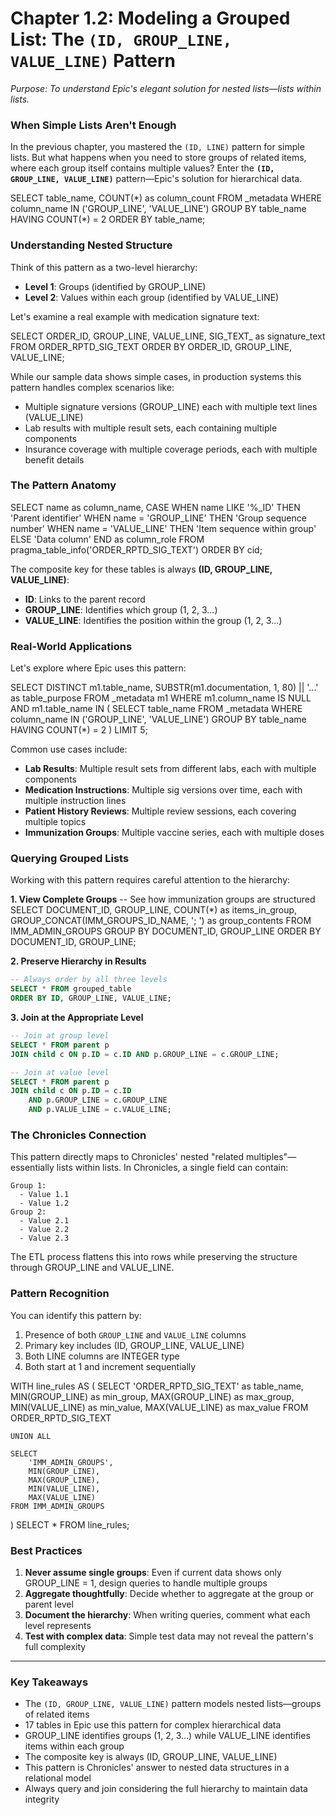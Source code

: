 # Chapter 1.2: Modeling a Grouped List: The `(ID, GROUP_LINE, VALUE_LINE)` Pattern

*Purpose: To understand Epic's elegant solution for nested lists—lists within lists.*

### When Simple Lists Aren't Enough

In the previous chapter, you mastered the `(ID, LINE)` pattern for simple lists. But what happens when you need to store groups of related items, where each group itself contains multiple values? Enter the **`(ID, GROUP_LINE, VALUE_LINE)`** pattern—Epic's solution for hierarchical data.

<example-query description="Discover tables using the grouped list pattern">
SELECT 
    table_name,
    COUNT(*) as column_count
FROM _metadata
WHERE column_name IN ('GROUP_LINE', 'VALUE_LINE')
GROUP BY table_name
HAVING COUNT(*) = 2
ORDER BY table_name;
</example-query>

### Understanding Nested Structure

Think of this pattern as a two-level hierarchy:
- **Level 1**: Groups (identified by GROUP_LINE)
- **Level 2**: Values within each group (identified by VALUE_LINE)

Let's examine a real example with medication signature text:

<example-query description="See the grouped list pattern in action">
SELECT 
    ORDER_ID,
    GROUP_LINE,
    VALUE_LINE,
    SIG_TEXT_ as signature_text
FROM ORDER_RPTD_SIG_TEXT
ORDER BY ORDER_ID, GROUP_LINE, VALUE_LINE;
</example-query>

While our sample data shows simple cases, in production systems this pattern handles complex scenarios like:
- Multiple signature versions (GROUP_LINE) each with multiple text lines (VALUE_LINE)
- Lab results with multiple result sets, each containing multiple components
- Insurance coverage with multiple coverage periods, each with multiple benefit details

### The Pattern Anatomy

<example-query description="Examine the structure of a grouped list table">
SELECT 
    name as column_name,
    CASE 
        WHEN name LIKE '%_ID' THEN 'Parent identifier'
        WHEN name = 'GROUP_LINE' THEN 'Group sequence number'
        WHEN name = 'VALUE_LINE' THEN 'Item sequence within group'
        ELSE 'Data column'
    END as column_role
FROM pragma_table_info('ORDER_RPTD_SIG_TEXT')
ORDER BY cid;
</example-query>

The composite key for these tables is always **(ID, GROUP_LINE, VALUE_LINE)**:
- **ID**: Links to the parent record
- **GROUP_LINE**: Identifies which group (1, 2, 3...)
- **VALUE_LINE**: Identifies the position within the group (1, 2, 3...)

### Real-World Applications

Let's explore where Epic uses this pattern:

<example-query description="Understand the variety of grouped list applications">
SELECT DISTINCT
    m1.table_name,
    SUBSTR(m1.documentation, 1, 80) || '...' as table_purpose
FROM _metadata m1
WHERE m1.column_name IS NULL
  AND m1.table_name IN (
    SELECT table_name
    FROM _metadata
    WHERE column_name IN ('GROUP_LINE', 'VALUE_LINE')
    GROUP BY table_name
    HAVING COUNT(*) = 2
  )
LIMIT 5;
</example-query>

Common use cases include:
- **Lab Results**: Multiple result sets from different labs, each with multiple components
- **Medication Instructions**: Multiple sig versions over time, each with multiple instruction lines
- **Patient History Reviews**: Multiple review sessions, each covering multiple topics
- **Immunization Groups**: Multiple vaccine series, each with multiple doses

### Querying Grouped Lists

Working with this pattern requires careful attention to the hierarchy:

**1. View Complete Groups**
<example-query description="Aggregate values within groups">
-- See how immunization groups are structured
SELECT 
    DOCUMENT_ID,
    GROUP_LINE,
    COUNT(*) as items_in_group,
    GROUP_CONCAT(IMM_GROUPS_ID_NAME, '; ') as group_contents
FROM IMM_ADMIN_GROUPS
GROUP BY DOCUMENT_ID, GROUP_LINE
ORDER BY DOCUMENT_ID, GROUP_LINE;
</example-query>

**2. Preserve Hierarchy in Results**
```sql
-- Always order by all three levels
SELECT * FROM grouped_table
ORDER BY ID, GROUP_LINE, VALUE_LINE;
```

**3. Join at the Appropriate Level**
```sql
-- Join at group level
SELECT * FROM parent p
JOIN child c ON p.ID = c.ID AND p.GROUP_LINE = c.GROUP_LINE;

-- Join at value level  
SELECT * FROM parent p
JOIN child c ON p.ID = c.ID 
    AND p.GROUP_LINE = c.GROUP_LINE 
    AND p.VALUE_LINE = c.VALUE_LINE;
```

### The Chronicles Connection

This pattern directly maps to Chronicles' nested "related multiples"—essentially lists within lists. In Chronicles, a single field can contain:
```
Group 1:
  - Value 1.1
  - Value 1.2
Group 2:
  - Value 2.1
  - Value 2.2
  - Value 2.3
```

The ETL process flattens this into rows while preserving the structure through GROUP_LINE and VALUE_LINE.

### Pattern Recognition

You can identify this pattern by:
1. Presence of both `GROUP_LINE` and `VALUE_LINE` columns
2. Primary key includes (ID, GROUP_LINE, VALUE_LINE)
3. Both LINE columns are INTEGER type
4. Both start at 1 and increment sequentially

<example-query description="Verify the numbering rules for grouped lists">
WITH line_rules AS (
    SELECT 
        'ORDER_RPTD_SIG_TEXT' as table_name,
        MIN(GROUP_LINE) as min_group,
        MAX(GROUP_LINE) as max_group,
        MIN(VALUE_LINE) as min_value,
        MAX(VALUE_LINE) as max_value
    FROM ORDER_RPTD_SIG_TEXT
    
    UNION ALL
    
    SELECT 
        'IMM_ADMIN_GROUPS',
        MIN(GROUP_LINE),
        MAX(GROUP_LINE),
        MIN(VALUE_LINE),
        MAX(VALUE_LINE)
    FROM IMM_ADMIN_GROUPS
)
SELECT * FROM line_rules;
</example-query>

### Best Practices

1. **Never assume single groups**: Even if current data shows only GROUP_LINE = 1, design queries to handle multiple groups
2. **Aggregate thoughtfully**: Decide whether to aggregate at the group or parent level
3. **Document the hierarchy**: When writing queries, comment what each level represents
4. **Test with complex data**: Simple test data may not reveal the pattern's full complexity

---

### Key Takeaways

- The `(ID, GROUP_LINE, VALUE_LINE)` pattern models nested lists—groups of related items
- 17 tables in Epic use this pattern for complex hierarchical data
- GROUP_LINE identifies groups (1, 2, 3...) while VALUE_LINE identifies items within each group
- The composite key is always (ID, GROUP_LINE, VALUE_LINE)
- This pattern is Chronicles' answer to nested data structures in a relational model
- Always query and join considering the full hierarchy to maintain data integrity